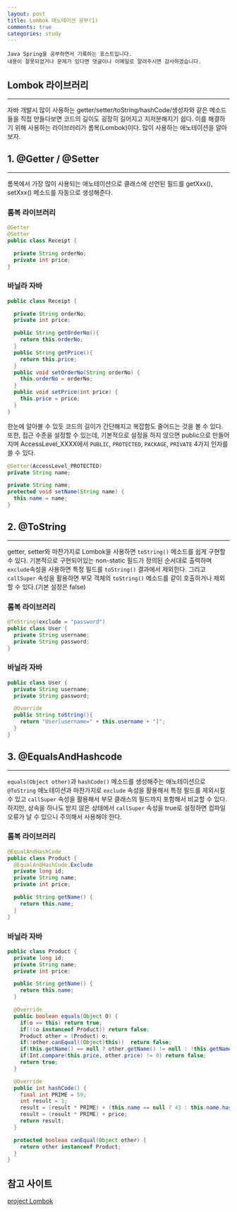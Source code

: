 ```yaml
---
layout: post
title: Lombok 애노테이션 공부(1)
comments: true
categories: study
---
```


```
Java Spring을 공부하면서 기록하는 포스트입니다.
내용이 잘못되었거나 문제가 있다면 댓글이나 이메일로 알려주시면 감사하겠습니다.
```

## Lombok 라이브러리

---

자바 개발시 많이 사용하는 getter/setter/toString/hashCode/생성자와 같은 메소드들을 직접 만들다보면 코드의 길이도 굉장히 길어지고 지저분해지기 쉽다.
이를 해결하기 위해 사용하는 라이브러리가 롬복(Lombok)이다.
많이 사용하는 애노테이션을 알아보자.

## 1. @Getter / @Setter

---

롬복에서 가장 많이 사용되는 애노테이션으로 클래스에 선언된 필드를 getXxx(), setXxx() 메소드를 자동으로 생성해준다.

### 롬복 라이브러리

```java
@Getter
@Setter
public class Receipt {

  private String orderNo;
  private int price;
}
```

### 바닐라 자바

```java
public class Receipt {

  private String orderNo;
  private int price;

  public String getOrderNo(){
    return this.orderNo;
  }
  public String getPrice(){
    return this.price;
  }
  public void setOrderNo(String orderNo) {
    this.orderNo = orderNo;
  }
  public void setPrice(int price) {
    this.price = price;
  }
}
```

한눈에 알아볼 수 있듯 코드의 길이가 간단해지고 복잡함도 줄어드는 것을 볼 수 있다.
또한, 접근 수준을 설정할 수 있는데, 기본적으로 설정을 하지 않으면 public으로 만들어지며
AccessLevel_XXXX에서 `PUBLIC`, `PROTECTED`, `PACKAGE`, `PRIVATE` 4가지 인자를 쓸 수 있다.

```java
@Setter(AccessLevel_PROTECTED)
private String name;
```

```java
private String name;
protected void setName(String name) {
  this.name = name;
}
```

## 2. @ToString

---

getter, setter와 마찬가지로 Lombok을 사용하면 `toString()` 메소드를 쉽게 구현할 수 있다. 기본적으로 구현되어있는 non-static 필드가 정의된 순서대로 출력하며 `exclude`속성을 사용하면 특정 필드를 `toString()` 결과에서 제외한다. 그리고 `callSuper` 속성을 활용하면 부모 객체의 `toString()` 메소드를 같이 호출하거나 제외할 수 있다.(기본 설정은 false)

### 롬복 라이브러리

```java
@ToString(exclude = "password")
public class User {
  private String username;
  private String password;
}
```

### 바닐라 자바

```java
public class User {
  private String username;
  private String password;

  @Override
  public String toString(){
    return "User[username=" + this.username + "]";
  }
}
```

## 3. @EqualsAndHashcode

---

`equals(Object other)`과 `hashCode()` 메소드를 생성해주는 애노테이션으로 `@ToString` 애노테이션과 마찬가지로 `exclude` 속성을 활용해서 특정 필드를 제외시킬 수 있고 `callSuper` 속성을 활용해서 부모 클래스의 필드까지 포함해서 비교할 수 있다.
하지만, 상속을 하나도 받지 않은 상태에서 `callSuper` 속성을 true로 설정하면 컴파일 오류가 날 수 있으니 주의해서 사용해야 한다.

### 롬복 라이브러리

```java
@EqualAndHashCode
public class Product {
  @EqualAndHashCode.Exclude
  private long id;
  private String name;
  private int price;

  public String getName() {
    return this.name;
  }
}
```

### 바닐라 자바

```java
public class Product {
  private long id;
  private String name;
  private int price;

  public String getName() {
    return this.name;
  }

  @Override
  public boolean equals(Object O) {
    if(o == this) return true;
    if(!(o instanceof Product)) return false;
    Product other = (Product) o;
    if(!other.canEqual((Object)this))  return false;
    if(this.getName() == null ? other.getName() != null : !this.getName.equals(other.getName())) return false;
    if(Int.compare(this.price, other.price) != 0) return false;
    return true;
  }

  @Override
  public int hashCode() {
    final int PRIME = 59;
    int result = 1;
    result = (result * PRIME) + (this.name == null ? 43 : this.name.hashCode());
    result = (result * PRIME) + price;
    return result;
  }

  protected boolean canEqual(Object other) {
    return other instanceof Product;
  }
}
```

## 참고 사이트

[project Lombok](https://projectlombok.org/features/all)
